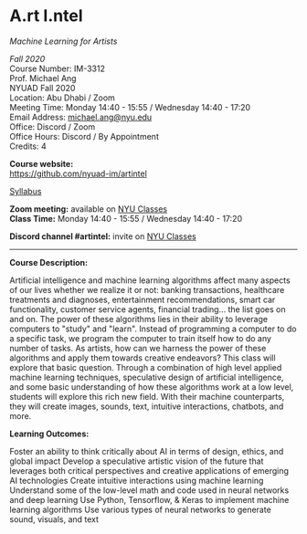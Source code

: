 # A.rt I.ntel
_Machine Learning for Artists_

_Fall 2020_<br />
Course Number: IM-3312<br />
Prof. Michael Ang<br />
NYUAD Fall 2020<br />
Location: Abu Dhabi / Zoom<br />
Meeting Time: Monday 14:40 - 15:55 / Wednesday 14:40 - 17:20<br />
Email Address: michael.ang@nyu.edu<br />
Office: Discord / Zoom<br />
Office Hours: Discord / By Appointment<br />
Credits: 4<br />

**Course website:<br />**
https://github.com/nyuad-im/artintel

[Syllabus](https://github.com/nyuad-im/artintel/blob/master/Syllabus.md)

**Zoom meeting:** available on [NYU Classes](https://newclasses.nyu.edu/)<br />
**Class Time:** Monday 14:40 - 15:55 / Wednesday 14:40 - 17:20<br />

**Discord channel #artintel:** invite on [NYU Classes](https://newclasses.nyu.edu/)


---
**Course Description:**

Artificial intelligence and machine learning algorithms affect many aspects of our lives whether we realize it or not: banking transactions, healthcare treatments and diagnoses, entertainment recommendations, smart car functionality, customer service agents, financial trading… the list goes on and on. The power of these algorithms lies in their ability to leverage computers to "study" and "learn". Instead of programming a computer to do a specific task, we program the computer to train itself how to do any number of tasks. As artists, how can we harness the power of these algorithms and apply them towards creative endeavors? This class will explore that basic question. Through a combination of high level applied machine learning techniques, speculative design of artificial intelligence, and some basic understanding of how these algorithms work at a low level, students will explore this rich new field. With their machine counterparts, they will create images, sounds, text, intuitive interactions, chatbots, and more.

**Learning Outcomes:**

Foster an ability to think critically about AI in terms of design, ethics, and global impact
Develop a speculative artistic vision of the future that leverages both critical perspectives and creative applications of emerging AI technologies
Create intuitive interactions using machine learning
Understand some of the low-level math and code used in neural networks and deep learning
Use Python, Tensorflow, & Keras to implement machine learning algorithms
Use various types of neural networks to generate sound, visuals, and text
